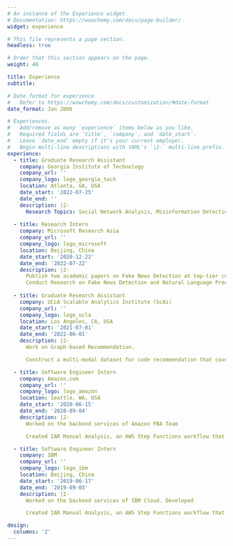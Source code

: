 ```yaml
---
# An instance of the Experience widget.
# Documentation: https://wowchemy.com/docs/page-builder/
widget: experience

# This file represents a page section.
headless: true

# Order that this section appears on the page.
weight: 40

title: Experience
subtitle:

# Date format for experience
#   Refer to https://wowchemy.com/docs/customization/#date-format
date_format: Jan 2006

# Experiences.
#   Add/remove as many `experience` items below as you like.
#   Required fields are `title`, `company`, and `date_start`.
#   Leave `date_end` empty if it's your current employer.
#   Begin multi-line descriptions with YAML's `|2-` multi-line prefix.
experience:
  - title: Graduate Research Assistant
    company: Georgia Institute of Technology
    company_url: ''
    company_logo: logo_georgia_tech
    location: Atlanta, GA, USA
    date_start: '2022-07-25'
    date_end: ''
    description: |2-
      Research Topics: Social Network Analysis, Misinformation Detection, Graph Analysis, Recommender Systems.
  
  - title: Research Intern
    company: Microsoft Research Asia
    company_url: ''
    company_logo: logo_microsoft
    location: Beijing, China
    date_start: '2020-12-22'
    date_end: '2022-07-22'
    description: |2-
      Publish two academic papers on Fake News Detection at top-tier conferences (AAAI'22 and KDD'22).
      Conduct Research on Fake News Detection and Natural Language Processing for low-resource (limited data) scenarios. 
  
  - title: Graduate Research Assistant
    company: UCLA Scalable Analytics Institute (ScAi)
    company_url: ''
    company_logo: logo_ucla
    location: Los Angeles, CA, USA
    date_start: '2021-07-01'
    date_end: '2022-06-01'
    description: |2-
      Work on Graph-based Recommendation.

      Construct a multi-modal dataset for code recommendation that covers multiple topics in Computer Science.

  - title: Software Engineer Intern
    company: Amazon.com
    company_url: ''
    company_logo: logo_amazon
    location: Seattle, WA, USA
    date_start: '2020-06-15'
    date_end: '2020-09-04'
    description: |2-
      Worked on the backend services of Amazon FBA Team

      Created IAR Manual Analysis, an AWS Step Functions workflow that uses AWS Lambda to aggregate datapoints from various data sources (S3, DynamoDB) for SageMaker ML model training, and handles $\ge$ 16,000 requests per summary stage.

  - title: Software Engineer Intern
    company: IBM
    company_url: ''
    company_logo: logo_ibm
    location: Beijing, China
    date_start: '2019-06-17'
    date_end: '2019-09-03'
    description: |2-
      Worked on the backend services of IBM Cloud. Developed 

      Created IAR Manual Analysis, an AWS Step Functions workflow that uses AWS Lambda to aggregate datapoints from various data sources (S3, DynamoDB) for SageMaker ML model training, and handles over 16,000 requests per summary stage.

design:
  columns: '2'
---
```

